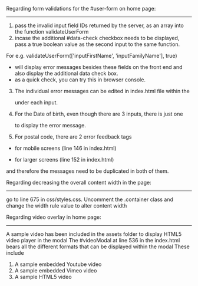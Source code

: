 Regarding form validations for the #user-form on home page:
- - - - - - - - - - - - - - - - - - - - - - - - - - - - - -

1. pass the invalid input field IDs returned by the server, as an array into the function validateUserForm
2. incase the additional #data-check checkbox needs to be displayed, pass a true boolean value as the second
input to the same function.

For e.g.
validateUserForm(['inputFirstName', 'inputFamilyName'], true)

 - will display error messages besides these fields on the front end and also display the additional data check box.
 - as a quick check, you can try this in browser console.

3. The individual error messages can be edited in index.html file within the <p class="error-feedback"> under
each input.
4. For the Date of birth, even though there are 3 inputs, there is just one <p class="error-feedback"> to display
the error message.
5. For postal code, there are 2 error feedback tags
  - <p class="error-code-feedback"> for mobile screens (line 146 in index.html)
  - <p class="error-feedback"> for larger screens (line 152 in index.html)
  and therefore the messages need to be duplicated in both of them.



 Regarding decreasing the overall content width in the page:
 - - - - - - - - - - - - - - - - - - - - - - - - - - - - - -

 go to line 675 in css/styles.css. Uncomment the .container class and change the width rule value to alter
 content width



 Regarding video overlay in home page:
 - - - - - - - - - - - - - - - - - - -

 A sample video has been included in the assets folder to display HTML5 video player in the modal
 The #videoModal at line 536 in the index.html bears all the different formats that can be displayed within the modal
 These include
 1. A sample embedded Youtube video
 2. A sample embedded Vimeo video
 3. A sample HTML5 video



